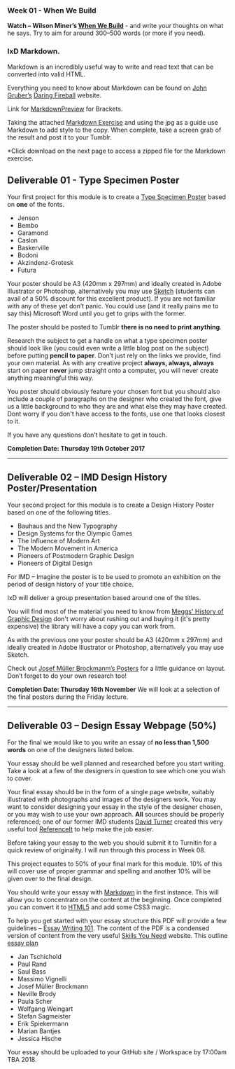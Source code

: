 ### Week 01 - When We Build

**Watch –  Wilson Miner’s [When We Build](https://vimeo.com/34017777)** - and write your thoughts on what he says. Try to aim for around 300–500 words (or more if you need).

### IxD Markdown.

Markdown is an incredibly useful way to write and read text that can be converted into valid HTML.

Everything you need to know about Markdown can be found on [John Gruber’s](https://twitter.com/gruber?ref_src=twsrc%5Egoogle%7Ctwcamp%5Eserp%7Ctwgr%5Eauthor) [Daring Fireball](http://daringfireball.net/projects/markdown/) website.

Link for [MarkdownPreview](https://github.com/gruehle/MarkdownPreview) for Brackets.

Taking the attached [Markdown Exercise](https://github.com/ixdbelfast/ixdbelfast.github.io/blob/master/modules/IXD102/resources/week01_markdown.zip) and using the jpg as a guide use Markdown to add style to the copy. When complete, take a screen grab of the result and post it to your Tumblr.

*Click download on the next page to access a zipped file for the Markdown exercise.

Deliverable 01 - Type Specimen Poster
-------------------------------------

Your first project for this module is to create a [Type Specimen Poster](https://uk.pinterest.com/jsgore/typography-type-specimen-posters/) based on **one** of the fonts.

- Jenson
- Bembo
- Garamond
- Caslon
- Baskerville
- Bodoni
- Akzindenz-Grotesk
- Futura

Your poster should be A3 (420mm x 297mm) and ideally created in Adobe Illustrator or Photoshop, alternatively you may use [Sketch](http://bohemiancoding.com/sketch/) (students can avail of a 50% discount for this excellent product). If you are not familiar with any of these yet don’t panic. You could use (and it really pains me to say this) Microsoft Word until you get to grips with the former. 

The poster should be posted to Tumblr **there is no need to print anything**. 

Research the subject to get a handle on what a type specimen poster should look like (you could even write a little blog post on the subject) before putting **pencil to paper**. Don’t just rely on the links we provide, find your own material. As with any creative project **always, always, always** start on paper **never** jump straight onto a computer, you will never create anything meaningful this way.

You poster should obviously feature your chosen font but you should also include a couple of paragraphs on the designer who created the font, give us a little background to who they are and what else they may have created. Dont worry if you don't have access to the fonts, use one that looks closest to it.

If you have any questions don’t hesitate to get in touch.

**Completion Date: Thursday 19th October 2017** 

---

Deliverable 02 – IMD Design History Poster/Presentation
-------------------------------------------------------
Your second project for this module is to create a Design History Poster based on one of the following titles.

- Bauhaus and the New Typography
- Design Systems for the Olympic Games
- The Influence of Modern Art
- The Modern Movement in America
- Pioneers of Postmodern Graphic Design
- Pioneers of Digital Design

For IMD – Imagine the poster is to be used to promote an exhibition on the period of design history of your title choice.

IxD will deliver a group presentation based around one of the titles.

You will find most of the material you need to know from [Meggs' History of Graphic Design](http://www.amazon.co.uk/Meggs-History-Graphic-Design-Philip/dp/0470168730/ref=dp_ob_title_bk) don't worry about rushing out and buying it (it's pretty expensive) the library will have a copy you can work from.

As with the previous one your poster should be A3 (420mm x 297mm) and ideally created in Adobe Illustrator or Photoshop, alternatively you may use Sketch.

Check out [Josef Müller Brockmanm’s Posters](https://uk.pinterest.com/eleventhirty/jmb/) for a little guidance on layout. Don’t forget to do your own research too!

**Completion Date: Thursday 16th November** We will look at a selection of the final posters  during the Friday lecture.

<!-- ###IMD Poster
As with the Type Specimen poster which you all managed so well, try to design your poster to fit with the period of design you have chosen. Look at this as an exhibition poster promoting a show celebrating the particular period you have chosen.

###IxD Presentation
You should have received an email outlining your groups and the title of your presentation. The presentation should be planned to last 10 minutes and where possible include a presentation element from each member of the team. 

It will be useful to get together in your teams at some stage early next week to discuss who will be responsible for different aspects of the presentation. GitHub is a great way to collaborate on material and keep track of everyone's input it will also allow us to see how each member of the team has performed. This – [How to Collaborate On GitHub](http://code.tutsplus.com/tutorials/how-to-collaborate-on-github--net-34267) is a useful resource on getting up and running with as a group.

###Research, research, research
As with any project research is vital at the early stages (and throughout) to ensure you are going in the right direction and what you are planning to present is relevant and accurate.

###Deadline
IMD poster should be uploaded to your webspace by 9.00am on Friday 30th October so we can take a look through them during the lecture. The IxD presentations will take place on the same day in BA-03-007. -->

---

Deliverable 03 – Design Essay Webpage (50%)
-------------------------------------------
For the final we would like to you write an essay of **no less than 1,500 words** on one of the designers listed below.

Your essay should be well planned and researched before you start writing. Take a look at a few of the designers in question to see which one you wish to cover.

Your final essay should be in the form of a single page website, suitably illustrated with photographs and images of the designers work. You may want to consider designing your essay in the style of the designer chosen, or you may wish to use your own approach. **All** sources should be properly referenced; one of our former IMD students [David Turner](https://davidturner.name/) created this very useful tool [ReferenceIt](https://referenceit.org) to help make the job easier. 

Before taking your essay to the web you should submit it to Turnitin for a quick review of originality. I will run through this process in Week 08.

This project equates to 50% of your final mark for this module. 10% of this will cover use of proper grammar and spelling and another 10% will be given over to the final design.

You should write your essay with [Markdown](https://daringfireball.net/projects/markdown) in the first instance. This will allow you to concentrate on the content at the beginning. Once completed you can convert it to [HTML5](https://daringfireball.net/projects/markdown/dingus) and add some CSS3 magic.

To help you get started with your essay structure this PDF will provide a few guidelines – [Essay Writing 101](resources/essay_planning_101.pdf). The content of the PDF is a condensed version of content from the very useful [Skills You Need](http://www.skillsyouneed.com/learn/essay-planning.html) website. This outline [essay plan]()

- Jan Tschichold
- Paul Rand
- Saul Bass
- Massimo Vignelli
- Josef Müller Brockmann
- Neville Brody
- Paula Scher
- Wolfgang Weingart
- Stefan Sagmeister
- Erik Spiekermann
- Marian Bantjes
- Jessica Hische 

Your essay should be uploaded to your GitHub site / Workspace by 17:00am TBA 2018.
